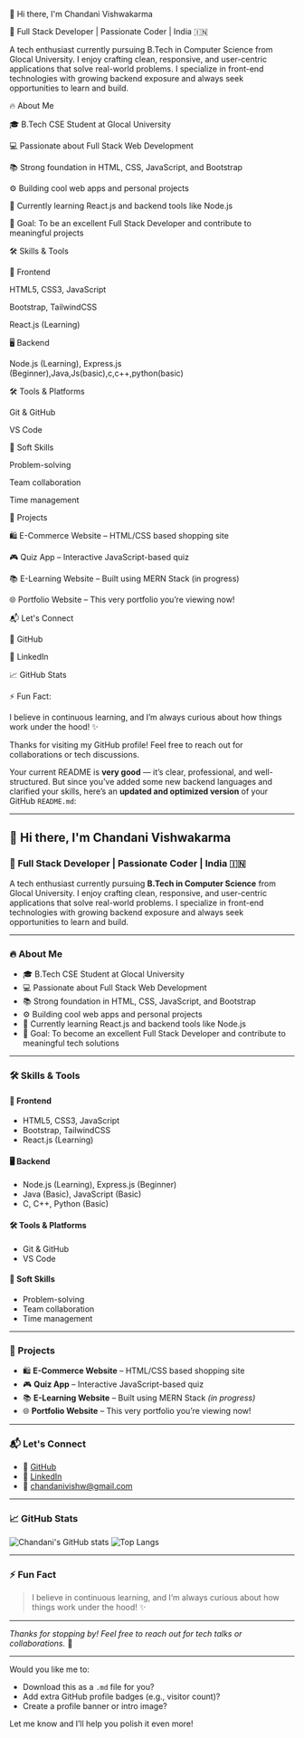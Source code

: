 👋 Hi there, I'm Chandani Vishwakarma

🚀 Full Stack Developer | Passionate Coder | India 🇮🇳

A tech enthusiast currently pursuing B.Tech in Computer Science from Glocal University. I enjoy crafting clean, responsive, and user-centric applications that solve real-world problems. I specialize in front-end technologies with growing backend exposure and always seek opportunities to learn and build.

🔥 About Me

🎓 B.Tech CSE Student at Glocal University

💻 Passionate about Full Stack Web Development

📚 Strong foundation in HTML, CSS, JavaScript, and Bootstrap

⚙️ Building cool web apps and personal projects

🌱 Currently learning React.js and backend tools like Node.js

🎯 Goal: To be an excellent Full Stack Developer and contribute to meaningful projects

🛠️ Skills & Tools

 🧩 Frontend

  HTML5, CSS3, JavaScript
  
  Bootstrap, TailwindCSS
  
  React.js (Learning)

🖥️ Backend

 Node.js (Learning), Express.js (Beginner),Java,Js(basic),c,c++,python(basic)

 🛠️ Tools & Platforms

 Git & GitHub

 VS Code


🤝 Soft Skills

 Problem-solving

 Team collaboration

 Time management

💼 Projects

🛍️ E-Commerce Website – HTML/CSS based shopping site

🎮 Quiz App – Interactive JavaScript-based quiz

📚 E-Learning Website – Built using MERN Stack (in progress)

🌐 Portfolio Website – This very portfolio you’re viewing now!

📬 Let's Connect

🔗 GitHub

🔗 LinkedIn

📈 GitHub Stats


⚡ Fun Fact:

I believe in continuous learning, and I’m always curious about how things work under the hood! ✨

Thanks for visiting my GitHub profile! Feel free to reach out for collaborations or tech discussions.


Your current README is **very good** — it’s clear, professional, and well-structured. But since you’ve added some new backend languages and clarified your skills, here’s an **updated and optimized version** of your GitHub `README.md`:

---

## 👋 Hi there, I'm Chandani Vishwakarma

### 🚀 Full Stack Developer | Passionate Coder | India 🇮🇳

A tech enthusiast currently pursuing **B.Tech in Computer Science** from Glocal University. I enjoy crafting clean, responsive, and user-centric applications that solve real-world problems. I specialize in front-end technologies with growing backend exposure and always seek opportunities to learn and build.

---

### 🔥 About Me

* 🎓 B.Tech CSE Student at Glocal University
* 💻 Passionate about Full Stack Web Development
* 📚 Strong foundation in HTML, CSS, JavaScript, and Bootstrap
* ⚙️ Building cool web apps and personal projects
* 🌱 Currently learning React.js and backend tools like Node.js
* 🎯 Goal: To become an excellent Full Stack Developer and contribute to meaningful tech solutions

---

### 🛠️ Skills & Tools

#### 🧩 **Frontend**

* HTML5, CSS3, JavaScript
* Bootstrap, TailwindCSS
* React.js (Learning)

#### 🖥️ **Backend**

* Node.js (Learning), Express.js (Beginner)
* Java (Basic), JavaScript (Basic)
* C, C++, Python (Basic)

#### 🛠️ **Tools & Platforms**

* Git & GitHub
* VS Code

#### 🤝 **Soft Skills**

* Problem-solving
* Team collaboration
* Time management

---

### 💼 Projects

* 🛍️ **E-Commerce Website** – HTML/CSS based shopping site
* 🎮 **Quiz App** – Interactive JavaScript-based quiz
* 📚 **E-Learning Website** – Built using MERN Stack *(in progress)*
* 🌐 **Portfolio Website** – This very portfolio you’re viewing now!

---

### 📬 Let's Connect

* 🔗 [GitHub](https://github.com/chandanivishw)
* 🔗 [LinkedIn](https://www.linkedin.com/in/chandani-vishwakarma-650b34257)
* 📧 [chandanivishw@gmail.com](mailto:chandanivishw@gmail.com)

---

### 📈 GitHub Stats

![Chandani's GitHub stats](https://github-readme-stats.vercel.app/api?username=chandanivishw\&show_icons=true\&theme=radical)
![Top Langs](https://github-readme-stats.vercel.app/api/top-langs/?username=chandanivishw\&layout=compact\&theme=radical)

---

### ⚡ Fun Fact

> I believe in continuous learning, and I’m always curious about how things work under the hood! ✨

---

*Thanks for stopping by! Feel free to reach out for tech talks or collaborations.* 🙌

---

Would you like me to:

* Download this as a `.md` file for you?
* Add extra GitHub profile badges (e.g., visitor count)?
* Create a profile banner or intro image?

Let me know and I’ll help you polish it even more!


